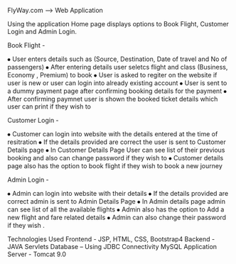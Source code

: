 FlyWay.com --> Web Application

Using the application
Home page displays options to Book Flight, Customer Login and Admin Login.

Book Flight -

⦁	User enters details such as (Source, Destination, Date of travel and No of passengers)
⦁	After entering details user seletcs flight and class (Business, Economy , Premium) to book
⦁	User is asked to regiter on the website if user is new or user can login into already existing account
⦁	User is sent to a dummy payment page after confirming booking details for the payment
⦁	After confirming paymnet user is shown the booked ticket details which user can print if they wish to

Customer Login -

⦁	Customer can login into website with the details entered at the time of resitration
⦁	If the details provided are correct the user is sent to Customer Details page
⦁	In Customer Details Page User can see list of their previous booking and also can change password if they wish to
⦁	Customer details page also has the option to book flight if they wish to book a new journey

Admin Login -

⦁	Admin can login into website with their details
⦁	If the details provided are correct admin is sent to Admin Details Page
⦁	In Admin details page admin can see list of all the available flights
⦁	Admin also has the option to Add a new flight and fare related details
⦁	Admin can also change their password if they wish .

Technologies Used
Frontend - JSP, HTML, CSS, Bootstrap4
Backend - JAVA Servlets
Database – Using JDBC Connectivity MySQL
Application Server - Tomcat 9.0




